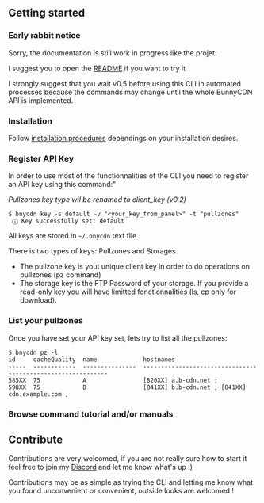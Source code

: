 ## Getting started

### Early rabbit notice
Sorry, the documentation is still work in progress like the projet.

I suggest you to open the [README](https://github.com/DKFN/bunnycdn-cli/blob/master/README.md) if you want to try it

I strongly suggest that you wait v0.5 before using this CLI in automated processes because the commands may change until the whole BunnyCDN API is implemented.

### Installation
Follow [installation procedures](https://dkfn.github.io/bunnycdn-cli/docs/install) dependings on your installation desires.

### Register API Key
In order to use most of the functionnalities of the CLI you need to register an API key using this command:"

*Pullzones key type wil be renamed to client_key (v0.2)*

```console 
$ bnycdn key -s default -v "<your_key_from_panel>" -t "pullzones"
 ⓘ Key successfully set: default
```

All keys are stored in `~/.bnycdn` text file

There is two types of keys: Pullzones and Storages.
* The pullzone key is yout unique client key in order to do operations on pullzones (pz command)
* The storage key is the FTP Password of your storage. If you provide a read-only key you will have limitted fonctionnalities (ls, cp only for download).

### List your pullzones

Once you have set your API  key set, lets try to list all the pullzones:

```console
$ bnycdn pz -l
id     cacheQuality  name             hostnames                                                   
-----  ------------  ---------------  ------------------------------------------------------------
585XX  75            A                [820XX] a.b-cdn.net ;                         
598XX  75            B                [841XX] b.b-cdn.net ; [841XX] cdn.example.com ; 
```

### Browse command tutorial and/or manuals

## Contribute
Contributions are very welcomed, if you are not really sure how to start it feel free to join my [Discord](https://discord.gg/m6Hewcx) and let me know what's up :)

Contributions may be as simple as trying the CLI and letting me know what you found unconvenient or convenient, outside looks are welcomed !

